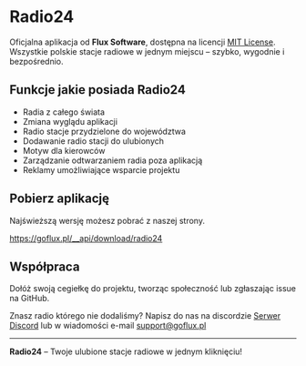 # Radio24

Oficjalna aplikacja od **Flux Software**, dostępna na licencji [MIT License](LICENSE).  
Wszystkie polskie stacje radiowe w jednym miejscu – szybko, wygodnie i bezpośrednio.

## Funkcje jakie posiada Radio24

- Radia z całego świata
- Zmiana wyglądu aplikacji
- Radio stacje przydzielone do województwa
- Dodawanie radio stacji do ulubionych
- Motyw dla kierowców
- Zarządzanie odtwarzaniem radia poza aplikacją
- Reklamy umożliwiające wsparcie projektu

## Pobierz aplikację

Najświeższą wersję możesz pobrać z naszej strony.

https://goflux.pl/__api/download/radio24

## Współpraca

Dołóż swoją cegiełkę do projektu, tworząc społeczność lub zgłaszając issue na GitHub.

Znasz radio którego nie dodaliśmy? Napisz do nas na discordzie [Serwer Discord](https://discord.gg/MtPs7WXyJu) lub w wiadomości e-mail [support@goflux.pl](mailto:support@goflux.pl)

---

**Radio24** – Twoje ulubione stacje radiowe w jednym kliknięciu!
